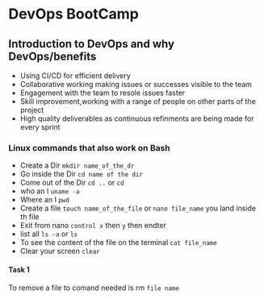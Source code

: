 # DevOps BootCamp

## Introduction to DevOps and why DevOps/benefits

- Using CI/CD for efficient delivery
- Collaborative working making issues or successes visible to the team
- Engagement with the team to resole issues faster
- Skill improvement,working with a range of people on other parts of the project
- High quality deliverables as continuous refinments are being made for every sprint

### Linux commands that also work on Bash

- Create a Dir `mkdir name_of_the_dr`
- Go inside the Dir `cd name of the dir`
- Come out of the Dir `cd ..` or `cd`
- who an I `uname -a`
- Where an I `pwd`
- Create a file `touch name_of_the_file` or `nano file_name` you land inside th file
- Exit from nano `control x` then `y` then endter
- list all `ls -a` or `ls`
- To see the content of the file on the terminal `cat file_name`
- Clear your screen `clear`

#### Task 1

To remove a file to comand needed is rm `file name`

